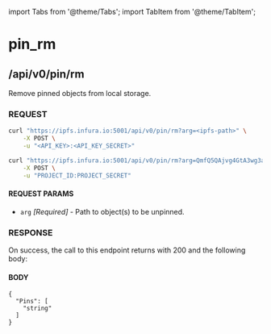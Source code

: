 import Tabs from '@theme/Tabs';
import TabItem from '@theme/TabItem';

# pin_rm

## /api/v0/pin/rm

Remove pinned objects from local storage.

### REQUEST

<Tabs>
  <TabItem value="Syntax" label="Syntax" default>

```bash
curl "https://ipfs.infura.io:5001/api/v0/pin/rm?arg=<ipfs-path>" \
    -X POST \
    -u "<API_KEY>:<API_KEY_SECRET>"
```

  </TabItem>
  <TabItem value="Example" label="Example" >

```bash
curl "https://ipfs.infura.io:5001/api/v0/pin/rm?arg=QmfQ5QAjvg4GtA3wg3adpnDJug8ktA1BxurVqBD8rtgVjM" \
    -X POST \
    -u "PROJECT_ID:PROJECT_SECRET"
```
  </TabItem>
</Tabs>

#### REQUEST PARAMS

- `arg` _\[Required]_ - Path to object(s) to be unpinned.

### RESPONSE

On success, the call to this endpoint returns with 200 and the following body:

#### BODY

```
{
  "Pins": [
    "string"
  ]
}
```
